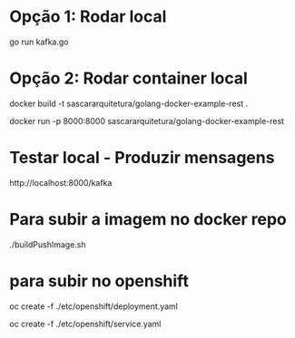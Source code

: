 # Opção 1: Rodar local
go run kafka.go

# Opção 2: Rodar container local
docker build -t sascararquitetura/golang-docker-example-rest .

docker run -p 8000:8000 sascararquitetura/golang-docker-example-rest

# Testar local - Produzir mensagens
http://localhost:8000/kafka

# Para subir a imagem no docker repo
./buildPushImage.sh

# para subir no openshift
oc create -f ./etc/openshift/deployment.yaml

oc create -f ./etc/openshift/service.yaml